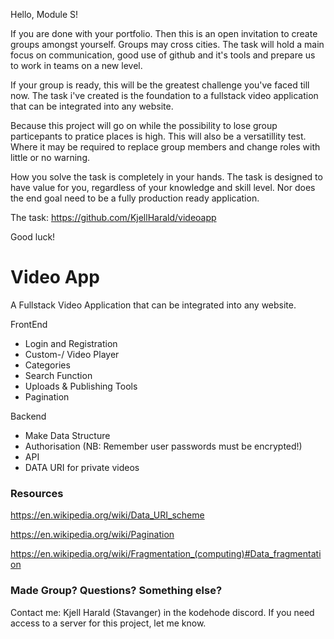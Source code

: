 Hello, Module S!

If you are done with your portfolio. Then this is an open invitation to create groups amongst yourself.
Groups may cross cities. The task will hold a main focus on communication, good use of github and it's tools and prepare us to work in teams on a new level.

If your group is ready, this will be the greatest challenge you've faced till now.
The task i've created is the foundation to a fullstack video application that can be integrated into any website.

Because this project will go on while the possibility to lose group particepants to pratice places is high.
This will also be a versatillity test. Where it may be required to replace group members and change roles with little or no warning.

How you solve the task is completely in your hands.
The task is designed to have value for you, regardless of your knowledge and skill level.
Nor does the end goal need to be a fully production ready application.

The task: https://github.com/KjellHarald/videoapp

Good luck!


# Video App
A Fullstack Video Application that can be integrated into any website.

FrontEnd
- Login and Registration
- Custom-/ Video Player
- Categories
- Search Function
- Uploads & Publishing Tools
- Pagination

Backend
- Make Data Structure
- Authorisation (NB: Remember user passwords must be encrypted!)
- API
- DATA URI for private videos

### Resources
https://en.wikipedia.org/wiki/Data_URI_scheme

https://en.wikipedia.org/wiki/Pagination

https://en.wikipedia.org/wiki/Fragmentation_(computing)#Data_fragmentation

### Made Group? Questions? Something else?
Contact me: Kjell Harald (Stavanger) in the kodehode discord.
If you need access to a server for this project, let me know.
